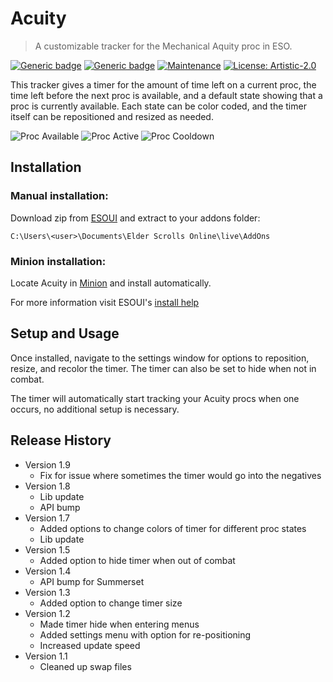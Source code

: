 # Acuity
> A customizable tracker for the Mechanical Aquity proc in ESO.

[![Generic badge](https://img.shields.io/badge/Download-ESOUI-blue.svg)](http://www.esoui.com/downloads/info1950-Acuity.html)
[![Generic badge](https://img.shields.io/badge/Version-1.9-green.svg)](https://github.com/Wheel5/Acuity#release-history)
[![Maintenance](https://img.shields.io/badge/Maintained%3F-yes-green.svg)](https://github.com/Wheel5/Acuity/graphs/commit-activity)
[![License: Artistic-2.0](https://img.shields.io/badge/License-Artistic%202.0-0298c3.svg)](https://opensource.org/licenses/Artistic-2.0)

This tracker gives a timer for the amount of time left on a current proc, the time left before the next proc is available, and a default state showing that a proc is currently available. Each state can be color coded, and the timer itself can be repositioned and resized as needed.

![Proc Available](http://cdn-eso.mmoui.com/preview/pvw6748.png) ![Proc Active](http://cdn-eso.mmoui.com/preview/pvw6749.png) ![Proc Cooldown](http://cdn-eso.mmoui.com/preview/pvw6750.png)

## Installation
### Manual installation:

Download zip from [ESOUI](http://www.esoui.com/downloads/info1950-Acuity.html) and extract to your addons folder:

`C:\Users\<user>\Documents\Elder Scrolls Online\live\AddOns`

### Minion installation:

Locate Acuity in [Minion](https://minion.mmoui.com/) and install automatically.

For more information visit ESOUI's [install help](http://www.esoui.com/forums/faq.php?faq=install#faq_howto_install)

## Setup and Usage
Once installed, navigate to the settings window for options to reposition, resize, and recolor the timer. The timer can also be set to hide when not in combat.

The timer will automatically start tracking your Acuity procs when one occurs, no additional setup is necessary.

## Release History
* Version 1.9
  * Fix for issue where sometimes the timer would go into the negatives
* Version 1.8
  * Lib update
  * API bump
* Version 1.7
  * Added options to change colors of timer for different proc states
  * Lib update
* Version 1.5
  * Added option to hide timer when out of combat
* Version 1.4
  * API bump for Summerset
* Version 1.3
  * Added option to change timer size
* Version 1.2
  * Made timer hide when entering menus
  * Added settings menu with option for re-positioning
  * Increased update speed
* Version 1.1
  * Cleaned up swap files
